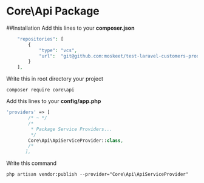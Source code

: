 # Core\Api Package
##Installation
Add this lines to your **composer.json**
```php
    "repositories": [
        {
            "type": "vcs",
            "url":  "git@github.com:moskeet/test-laravel-customers-products-core-api.git"
        }
    ],
```
Write this in root directory your project
```shell
composer require core\api
```
Add this lines to your **config/app.php**
```php
'providers' => [
        /* ~ */
        /*
         * Package Service Providers...
         */
        Core\Api\ApiServiceProvider::class,
        /*
       ],
```
Write this command
```shell
php artisan vendor:publish --provider="Core\Api\ApiServiceProvider"
```

